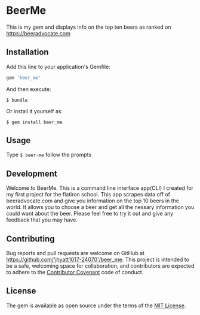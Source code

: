 # BeerMe

This is my gem and displays info on the top ten beers as ranked on https://beeradvocate.com

## Installation

Add this line to your application's Gemfile:

```ruby
gem 'beer_me'
```

And then execute:

    $ bundle

Or install it yourself as:

    $ gem install beer_me

## Usage

Type
<code>$ beer-me</code> 
follow the prompts

## Development

Welcome to BeerMe.
This is a command line interface app(CLI) I created for my first project for the flatiron school.  This app scrapes data off of beeradvocate.com and give you information on the top 10 beers in the world.  It allows you to choose a beer and get all the nessary information you could want about the beer.  Please feel free to try it out and give any feedback that you may have.

## Contributing

Bug reports and pull requests are welcome on GitHub at https://github.com/'jhyatt1017-24070'/beer_me. This project is intended to be a safe, welcoming space for collaboration, and contributors are expected to adhere to the [Contributor Covenant](http://contributor-covenant.org) code of conduct.


## License

The gem is available as open source under the terms of the [MIT License](http://opensource.org/licenses/MIT).

